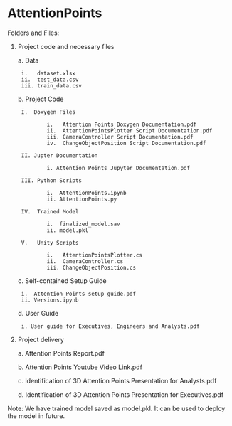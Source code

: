 # AttentionPoints


Folders and Files:

1. Project code and necessary files

	a. Data
	
		i.   dataset.xlsx
		ii.  test_data.csv
		iii. train_data.csv

	b. Project Code
	
		I.  Doxygen Files

				i.   Attention Points Doxygen Documentation.pdf
				ii.  AttentionPointsPlotter Script Documentation.pdf
				iii. CameraController Script Documentation.pdf
				iv.  ChangeObjectPosition Script Documentation.pdf

		II. Jupter Documentation

				i. Attention Points Jupyter Documentation.pdf

		III. Python Scripts

				i.  AttentionPoints.ipynb
				ii. AttentionPoints.py

		IV.  Trained Model

				i.  finalized_model.sav
				ii. model.pkl

		V.   Unity Scripts

				i.   AttentionPointsPlotter.cs
				ii.  CameraController.cs
				iii. ChangeObjectPosition.cs


	c. Self-contained Setup Guide

		i.  Attention Points setup guide.pdf
		ii. Versions.ipynb

	d. User Guide
	
		i. User guide for Executives, Engineers and Analysts.pdf


2. Project delivery

	a. Attention Points Report.pdf
	
	b. Attention Points Youtube Video Link.pdf
	
	c. Identification of 3D Attention Points Presentation for Analysts.pdf
	
	d. Identification of 3D Attention Points Presentation for Executives.pdf


Note:
We have trained model saved as model.pkl. It can be used to deploy the model in future.


